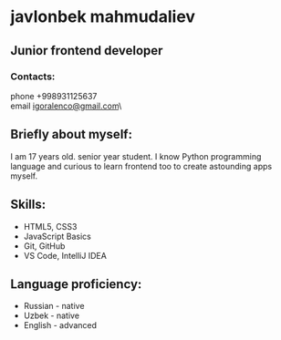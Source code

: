 # javlonbek mahmudaliev
## Junior frontend developer
### Contacts:
phone +998931125637\
email igoralenco@gmail.com\
## Briefly about myself:
I am 17 years old. senior year student. I know Python programming language and curious to learn frontend too to create astounding apps myself.
## Skills:
- HTML5, CSS3
- JavaScript Basics
- Git, GitHub
- VS Code, IntelliJ IDEA
## Language proficiency:
- Russian - native
- Uzbek - native
- English - advanced
